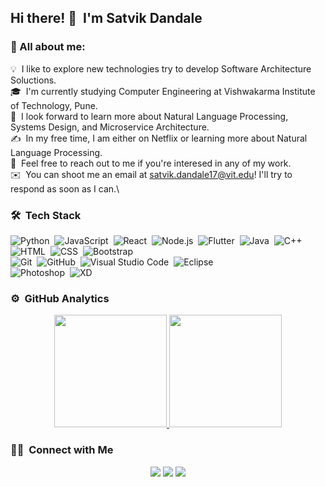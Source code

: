 ## Hi there! 👋 &nbsp;I'm Satvik Dandale

### 👨 All about me:
  💡 &nbsp;I like to explore new technologies try to develop Software Architecture Soluctions.\
  🎓 &nbsp;I'm currently studying Computer Engineering at Vishwakarma Institute of Technology, Pune.\
  🌱 &nbsp;I look forward to learn more about Natural Language Processing, Systems Design, and Microservice Architecture.\
  ✍️ &nbsp;In my free time, I am either on Netflix or learning more about Natural Language Processing.\
  💬 &nbsp;Feel free to reach out to me if you're interesed in any of my work.\
  ✉️ &nbsp;You can shoot me an email at satvik.dandale17@vit.edu! I'll try to respond as soon as I can.\
<!--  📄 &nbsp;Please have a look at my [Résumé](https://www.adityavsingh.com/resume.html) for more details about me. I'm open to feedback and suggestions! -->

### 🛠 &nbsp;Tech Stack
  ![Python](https://img.shields.io/badge/-Python-333333?style=flat&logo=python)&nbsp;
  ![JavaScript](https://img.shields.io/badge/-JavaScript-333333?style=flat&logo=javascript)&nbsp;
  ![React](https://img.shields.io/badge/-React-333333?style=flat&logo=react)&nbsp;
  ![Node.js](https://img.shields.io/badge/-Node.js-333333?style=flat&logo=node.js)&nbsp;
  ![Flutter](https://img.shields.io/badge/-Flutter-333333?style=flat&logo=flutter)&nbsp;
  ![Java](https://img.shields.io/badge/-Java-333333?style=flat&logo=Java&logoColor=FFA518)&nbsp;
  ![C++](https://img.shields.io/badge/-C++-333333?style=flat&logo=C%2B%2B&logoColor=00599C)&nbsp;
  ![HTML](https://img.shields.io/badge/-HTML-333333?style=flat&logo=HTML5)&nbsp;
  ![CSS](https://img.shields.io/badge/-CSS-333333?style=flat&logo=CSS3&logoColor=1572B6)&nbsp;
  ![Bootstrap](https://img.shields.io/badge/-Bootstrap-333333?style=flat&logo=bootstrap&logoColor=563D7C)\
  ![Git](https://img.shields.io/badge/-Git-333333?style=flat&logo=git)&nbsp;
  ![GitHub](https://img.shields.io/badge/-GitHub-333333?style=flat&logo=github)&nbsp;
  ![Visual Studio Code](https://img.shields.io/badge/-Visual%20Studio%20Code-333333?style=flat&logo=visual-studio-code&logoColor=007ACC)&nbsp;
  ![Eclipse](https://img.shields.io/badge/-Eclipse-333333?style=flat&logo=eclipse-ide&logoColor=2C2255)\
  ![Photoshop](https://img.shields.io/badge/-Photoshop-333333?style=flat&logo=adobe-photoshop)&nbsp;
  ![XD](http://img.shields.io/badge/-xd-333333?style=flat&logo=adobe-xd)
### ⚙️ &nbsp;GitHub Analytics

<p align="center">
<a href="https://github.com/SatvikDandale">
  <img height="180em" src="https://github-readme-stats-eight-theta.vercel.app/api?username=SatvikDandale&show_icons=true&theme=vue-dark&include_all_commits=true&count_private=true" />
  <img height="180em" src="https://github-readme-stats-eight-theta.vercel.app/api/top-langs/?username=SatvikDandale&layout=compact&exclude_lang=java+r&theme=vue-dark" />
</a>
</p>

### 🤝🏻 &nbsp;Connect with Me

<p align="center">
<a href="https://www.linkedin.com/in/satvik-dandale/"><img src="https://img.shields.io/badge/-Satvik%20Dandale-0077B5?style=flat-square&logo=Linkedin&logoColor=white"/></a>
<a href="mailto:satvik.dandale17@vit.edu"><img src="https://img.shields.io/badge/-satvik.dandale17@vit.edu-D14836?style=flat-square&logo=Gmail&logoColor=white"/></a>
<a href="https://www.instagram.com/satvikdandale/"><img src="https://img.shields.io/badge/-@satvikdandale-E4405F?style=flat-square&logo=Instagram&logoColor=white"/></a>
</p>

<!--
**SatvikDandale/SatvikDandale** is a ✨ _special_ ✨ repository because its `README.md` (this file) appears on your GitHub profile.

Here are some ideas to get you started:

- 🔭 I’m currently working on ...
- 🌱 I’m currently learning ...
- 👯 I’m looking to collaborate on ...
- 🤔 I’m looking for help with ...
- 💬 Ask me about ...
- 📫 How to reach me: ...
- 😄 Pronouns: ...
- ⚡ Fun fact: ...
-->
